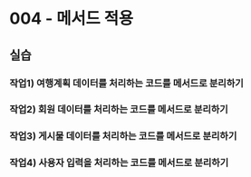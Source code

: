 # 004 - 메서드 적용

## 실습

### 작업1) 여행계획 데이터를 처리하는 코드를 메서드로 분리하기

### 작업2) 회원 데이터를 처리하는 코드를 메서드로 분리하기

### 작업3) 게시물 데이터를 처리하는 코드를 메서드로  분리하기

### 작업4) 사용자 입력을 처리하는 코드를 메서드로 분리하기

